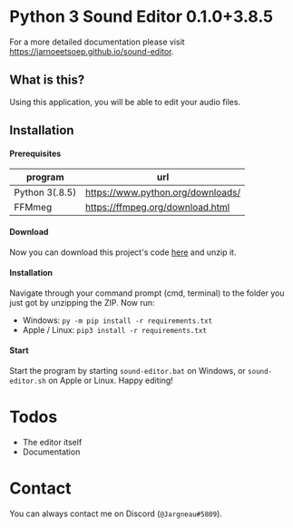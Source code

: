 # Python 3 Sound Editor 0.1.0+3.8.5
For a more detailed documentation please visit https://jarnoeetsoep.github.io/sound-editor.

## What is this?
Using this application, you will be able to edit your audio files.

## Installation

#### Prerequisites
program | url
------- | ---
Python 3(.8.5) | https://www.python.org/downloads/
FFMmeg | https://ffmpeg.org/download.html

#### Download
Now you can download this project's code [here](https://github.com/JarnoEetSoep/sound-editor/archive/master.zip) and unzip it.

#### Installation
Navigate through your command prompt (cmd, terminal) to the folder you just got by unzipping the ZIP. Now run:
* Windows: `py -m pip install -r requirements.txt`
* Apple / Linux: `pip3 install -r requirements.txt`

#### Start
Start the program by starting `sound-editor.bat` on Windows, or `sound-editor.sh` on Apple or Linux. Happy editing!

# Todos
* The editor itself
* Documentation

# Contact
You can always contact me on Discord (`@Jargneau#5809`).